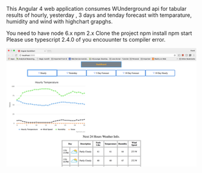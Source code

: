 This Angular 4 web application consumes WUnderground api for tabular results of hourly, yesterday , 3 days and tenday forecast with temparature, humidity and wind with highchart grapghs.

You need to have node 6.x npm 2.x
Clone the project
npm install
npm start
Please use typescript 2.4.0 of you encouunter ts compiler error.

![Alt text](https://github.com/iamthedeveloper/angular2/blob/master/Angular%204%20with%20HIghcharts.png?raw=true "Title")
